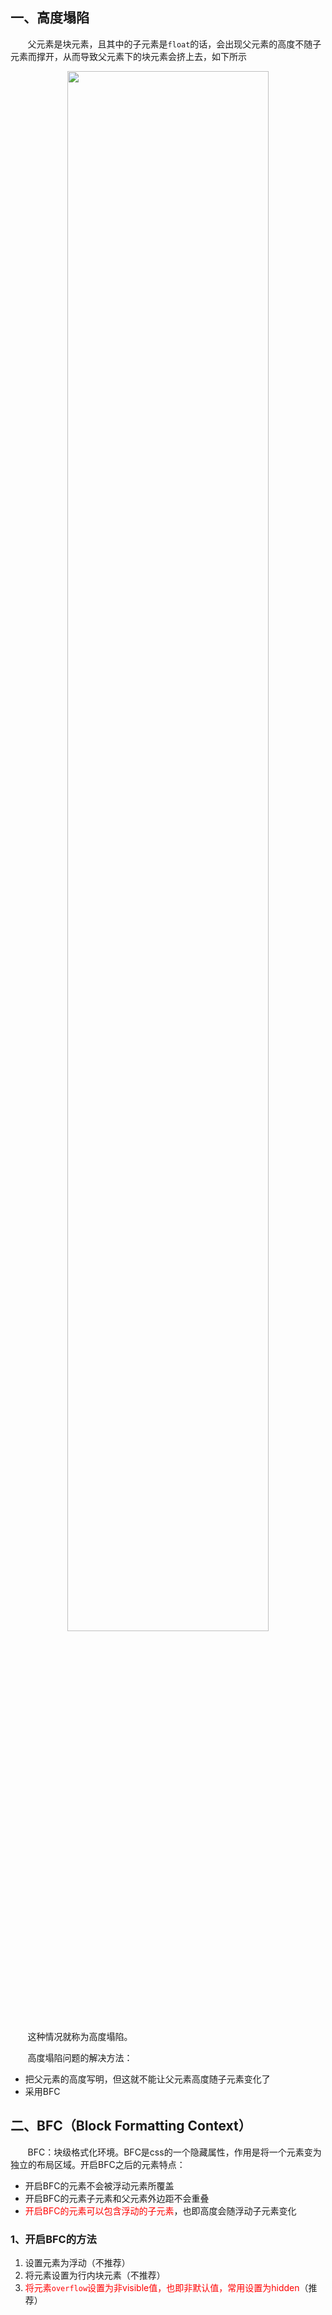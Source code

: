 ## 一、高度塌陷
&nbsp;&nbsp;&nbsp;&nbsp;&nbsp;&nbsp;&nbsp;父元素是块元素，且其中的子元素是`float`的话，会出现父元素的高度不随子元素而撑开，从而导致父元素下的块元素会挤上去，如下所示
<center><img src="https://seul-1302377718.cos.ap-nanjing.myqcloud.com/markdown/20210209125958.png" width=80%></center>

&nbsp;&nbsp;&nbsp;&nbsp;&nbsp;&nbsp;&nbsp;这种情况就称为高度塌陷。

&nbsp;&nbsp;&nbsp;&nbsp;&nbsp;&nbsp;&nbsp;高度塌陷问题的解决方法：
* 把父元素的高度写明，但这就不能让父元素高度随子元素变化了
* 采用BFC

## 二、BFC（Block Formatting Context）
&nbsp;&nbsp;&nbsp;&nbsp;&nbsp;&nbsp;&nbsp;BFC：块级格式化环境。BFC是css的一个隐藏属性，作用是将一个元素变为独立的布局区域。开启BFC之后的元素特点：
* 开启BFC的元素不会被浮动元素所覆盖
* 开启BFC的元素子元素和父元素外边距不会重叠
* <span style="color:red">开启BFC的元素可以包含浮动的子元素</span>，也即高度会随浮动子元素变化

### 1、开启BFC的方法
1. 设置元素为浮动（不推荐）
2. 将元素设置为行内块元素（不推荐）
3. <span style="color :red">将元素`overflow`设置为非visible值，也即非默认值，常用设置为hidden</span>（推荐）